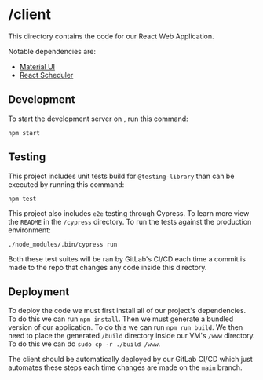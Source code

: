 # /client

This directory contains the code for our React Web Application.

Notable dependencies are:
* [Material UI](https://mui.com/material-ui/getting-started/overview/)
* [React Scheduler](https://devexpress.github.io/devextreme-reactive/react/scheduler/docs/guides/getting-started/)

## Development

To start the development server on [](localhost:3000), run this command:
```
npm start
```

## Testing

This project includes unit tests build for `@testing-library` than can be executed by running this command:
```
npm test
```

This project also includes `e2e` testing through Cypress. To learn more view the `README` in the `/cypress` directory. To run the tests against the production environment:
```
./node_modules/.bin/cypress run
```

Both these test suites will be ran by GitLab's CI/CD each time a commit is made to the repo that changes any code inside this directory.

## Deployment

To deploy the code we must first install all of our project's dependencies. To do this we can run `npm install`. Then we must generate a bundled version of our application. To do this we can run `npm run build`. We then need to place the generated `/build` directory inside our VM's `/www` directory. To do this we can do `sudo cp -r ./build /www`.

The client should be automatically deployed by our GitLab CI/CD which just automates these steps each time changes are made on the `main` branch.
